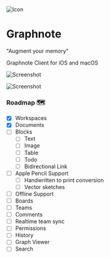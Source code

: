 
![Icon](https://raw.githubusercontent.com/graphnote-io/graphnote/master/Resources/graphnote_icon_128.png)

# Graphnote

"Augment your memory"

Graphnote Client for iOS and macOS

![Screenshot](https://raw.githubusercontent.com/graphnote-io/graphnote/master/Resources/graphnote_screenshot_dark.png)

![Screenshot](https://raw.githubusercontent.com/graphnote-io/graphnote/master/Resources/graphnote_screenshot_light.png)


### Roadmap 🗺️

- [x] Workspaces
- [x] Documents
- [ ] Blocks
  - [ ] Text
  - [ ] Image
  - [ ] Table
  - [ ] Todo
  - [ ] Bidirectional Link
- [ ] Apple Pencil Support
  - [ ] Handwritten to print conversion
  - [ ] Vector sketches
- [ ] Offline Support
- [ ] Boards
- [ ] Teams
- [ ] Comments
- [ ] Realtime team sync
- [ ] Permissions
- [ ] History
- [ ] Graph Viewer
- [ ] Search
